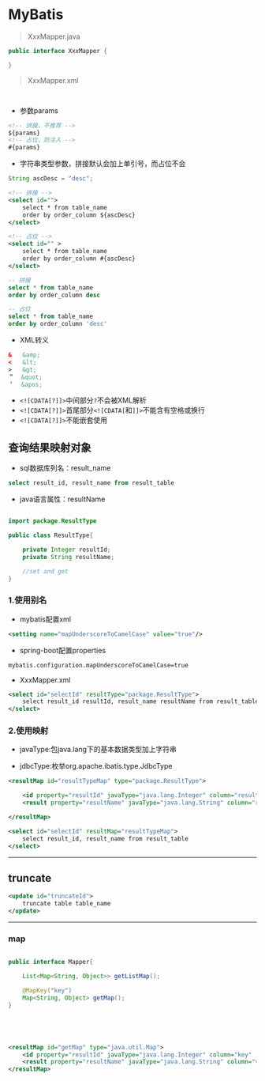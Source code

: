 # MyBatis


> XxxMapper.java

```java
public interface XxxMapper {

}


```
> XxxMapper.xml

```xml



```

- 参数params
```xml
<!-- 拼接，不推荐 -->
${params}
<!-- 占位，防注入 -->
#{params}
```
- 字符串类型参数，拼接默认会加上单引号，而占位不会
```java
String ascDesc = "desc";

```

```xml
<!-- 拼接 -->
<select id="">
    select * from table_name
    order by order_column ${ascDesc}
</select>

<!-- 占位 -->
<select id="" >
    select * from table_name
    order by order_column #{ascDesc}
</select>

```

```sql
-- 拼接
select * from table_name
order by order_column desc

-- 占位
select * from table_name
order by order_column 'desc'

```


- XML转义
```xml
&   &amp;
<   &lt;
>   &gt;
＂  &quot;
＇  &apos;
```

- `<![CDATA[?]]>`中间部分`?`不会被XML解析
- `<![CDATA[?]]>`首尾部分`<![CDATA[`和`]]>`不能含有空格或换行
- `<![CDATA[?]]>`不能嵌套使用






## 查询结果映射对象
- sql数据库列名：result_name
```sql
select result_id, result_name from result_table
```

- java语言属性：resultName
```java

import package.ResultType

public class ResultType{

    private Integer resultId;
    private String resultName;

    //set and get
}

```

### 1.使用别名
- mybatis配置xml
```xml
<setting name="mapUnderscoreToCamelCase" value="true"/>
```
- spring-boot配置properties
```properties
mybatis.configuration.mapUnderscoreToCamelCase=true
```

- XxxMapper.xml

```xml
<select id="selectId" resultType="package.ResultType">
    select result_id resultId, result_name resultName from result_table
</select>


```


### 2.使用映射

- javaType:包java.lang下的基本数据类型加上字符串

- jdbcType:枚举org.apache.ibatis.type.JdbcType

```xml
<resultMap id="resultTypeMap" type="package.ResultType">

    <id property="resultId" javaType="java.lang.Integer" column="result_id"  jdbcType="Integer" />
    <result property="resultName" javaType="java.lang.String" column="result_name" jdbcType="VARCHAR" />

</resultMap>

<select id="selectId" resultMap="resultTypeMap">
    select result_id, result_name from result_table
</select>

```



---
## truncate

```xml
<update id="truncateId">
    truncate table table_name
</update>

```

---
### map
```java

public interface Mapper{

    List<Map<String, Object>> getListMap();

    @MapKey("key")
    Map<String, Object> getMap();
}






```


```xml
<resultMap id="getMap" type="java.util.Map">
    <id property="resultId" javaType="java.lang.Integer" column="key"  jdbcType="Integer" />
    <result property="resultName" javaType="java.lang.String" column="value" jdbcType="VARCHAR" />
</resultMap>
```
